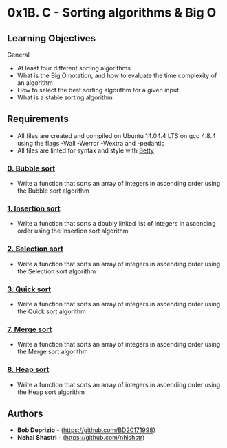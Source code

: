 # 0x1B. C - Sorting algorithms & Big O

## Learning Objectives

General

- At least four different sorting algorithms
- What is the Big O notation, and how to evaluate the time complexity of an algorithm
- How to select the best sorting algorithm for a given input
- What is a stable sorting algorithm

## Requirements

- All files are created and compiled on Ubuntu 14.04.4 LTS on gcc 4.8.4 using the flags -Wall -Werror -Wextra and -pedantic
- All files are linted for syntax and style with [Betty](https://github.com/holbertonschool/Betty)

### [0. Bubble sort](./0-bubble_sort.c)

- Write a function that sorts an array of integers in ascending order using the Bubble sort algorithm


### [1. Insertion sort](./1-insertion_sort_list.c)

- Write a function that sorts a doubly linked list of integers in ascending order using the Insertion sort algorithm


### [2. Selection sort](./2-selection_sort.c)

- Write a function that sorts an array of integers in ascending order using the Selection sort algorithm


### [3. Quick sort](./3-quick_sort.c)

- Write a function that sorts an array of integers in ascending order using the Quick sort algorithm


### [7. Merge sort](./103-merge_sort.c)

- Write a function that sorts an array of integers in ascending order using the Merge sort algorithm


### [8. Heap sort](./104-heap_sort.c)

- Write a function that sorts an array of integers in ascending order using the Heap sort algorithm


## Authors

- **Bob Deprizio** - (https://github.com/BD20171998)
- **Nehal Shastri** - (https://github.com/nhlshstr)